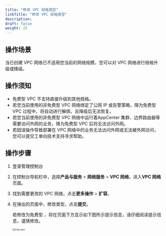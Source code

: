 ```yaml
---
title: "修改 VPC 规格类型"
linkTitle: "修改 VPC 规格类型"
description:
draft: false
weight: 25
---
```


## 操作场景

当已创建 VPC 网络已不适用您当前的网络规模，您可以对 VPC 网络进行规格升级或降级。

## 操作须知

- 免费型 VPC 不支持直接升级到其他规格。
- 若您当前使用的非免费型 VPC 网络绑定了公网 IP 或告警策略，降为免费型 VPC 过程中，将自动进行解绑，且降级后无法恢复。
- 若您当前使用的非免费型 VPC 网络中运行着AppCenter 集群、边界路由器等需要访问外网的业务，降为免费型 VPC 后将无法访问外网。
- 若因误操作导致部署在 VPC 网络中的业务无法访问外网或无法被外网访问，您可以提交工单向技术支持寻求帮助。

## 操作步骤

1. 登录管理控制台

2. 在控制台导航栏中，选择**产品与服务** > **网络服务** > **VPC 网络**，进入**VPC 网络**页面。

3. 找到需要更改的 VPC 网络，点击**更多操作** > **扩容**。

4. 在弹出的页面中，修改类型，点击**提交**。

   若修改为免费型 ，将在页面下方显示如下图所示提示信息，请仔细阅读提示信息，谨慎修改。

   <img src="/network/vpc/_images/501025_mdy_type.png" alt="mdy_type" style="zoom:50%;" />

   

   

   

